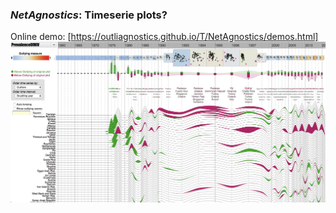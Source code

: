 ### *NetAgnostics*: Timeserie plots?
Online demo:  [https://outliagnostics.github.io/T/NetAgnostics/demos.html]
[![ScreenShot](https://github.com/Outliagnostics/Outliagnostics.github.io/blob/master/images/teaser.png)](https://youtu.be/x6wgT8--ZkI)


